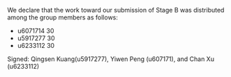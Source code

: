 We declare that the work toward our submission of Stage B was distributed among the group members as follows:

* u6071714 30
* u5917277 30
* u6233112 30

Signed: Qingsen Kuang(u5917277), Yiwen Peng (u607171), and Chan Xu (u6233112)
